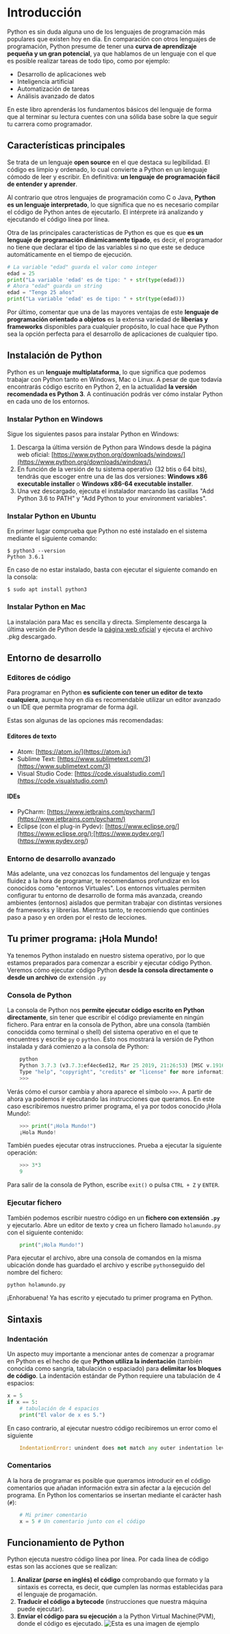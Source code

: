 # Introducción

Python es sin duda alguna uno de los lenguajes de programación más populares que existen hoy en día. En comparación con otros lenguajes de programación, Python presume de tener una **curva de aprendizaje pequeña y un gran potencial**, ya que hablamos de un lenguaje con el que es posible realizar tareas de todo tipo, como por ejemplo:

- Desarrollo de aplicaciones web
- Inteligencia artificial
- Automatización de tareas
- Análisis avanzado de datos

 En este libro aprenderás los fundamentos básicos del lenguaje de forma que al terminar su lectura cuentes con una sólida base sobre la que seguir tu carrera como programador.

## Características principales
Se trata de un lenguaje **open source** en el que destaca su legibilidad. El código es limpio y ordenado, lo cual convierte a Python en un lenguaje cómodo de leer y escribir. En definitiva: **un lenguaje de programación fácil de entender y aprender**. 

Al contrario que otros lenguajes de programación como C o Java, **Python es un lenguaje interpretado**, lo que significa que no es necesario compilar el código de Python antes de ejecutarlo. El intérprete irá analizando y ejecutando el código línea por línea. 

Otra de las principales características de Python es que es que **es un lenguaje de programación dinámicamente tipado**, es decir, el programador no tiene que declarar el tipo de las variables si no que este se deduce automáticamente en el tiempo de ejecución.

```python
# La variable "edad" guarda el valor como integer
edad = 25
print("La variable 'edad' es de tipo: " + str(type(edad)))
# Ahora "edad" guarda un string
edad = "Tengo 25 años"
print("La variable 'edad' es de tipo: " + str(type(edad)))

```

Por último, comentar que una de las mayores ventajas de este **lenguaje de programación orientado a objetos** es la extensa variedad de **liberías y frameworks** disponibles para cualquier propósito, lo cual hace que Python sea la opción perfecta para el desarrollo de aplicaciones de cualquier tipo.

## Instalación de Python
Python es un **lenguaje multiplataforma**, lo que significa que podemos trabajar con Python tanto en Windows, Mac o Linux. A pesar de que todavía encontrarás código escrito en Python 2, en la actualidad **la versión recomendada es Python 3**. A continuación podrás ver cómo instalar Python en cada uno de los entornos.

### Instalar Python en Windows
Sigue los siguientes pasos para instalar Python en Windows:

 1. Descarga la última versión de Python para Windows desde la página web oficial: [https://www.python.org/downloads/windows/](https://www.python.org/downloads/windows/)
 2. En función de la versión de tu sistema operativo (32 btis o 64 bits), tendrás que escoger entre una de las dos versiones: **Windows x86 executable installer** o **Windows x86-64 executable installer**.
 3. Una vez descargado, ejecuta el instalador marcando las casillas "Add Python 3.6 to PATH" y "Add Python to your environment variables".

### Instalar Python en Ubuntu
En primer lugar comprueba que Python no esté instalado en el sistema mediante el siguiente comando:
```
$ python3 --version
Python 3.6.1
```
En caso de no estar instalado, basta con ejecutar el siguiente comando en la consola:
```
$ sudo apt install python3
```

### Instalar Python en Mac
La instalación para Mac es sencilla y directa. Simplemente descarga la última versión de Python desde la [página web oficial](https://www.python.org/downloads/mac-osx/) y ejecuta el archivo .pkg descargado.

## Entorno de desarrollo

### Editores de código
Para programar en Python **es suficiente con tener un editor de texto cualquiera**, aunque hoy en día es recomendable utilizar un editor avanzado o un IDE que permita programar de forma ágil. 

Estas son algunas de las opciones más recomendadas:

#### Editores de texto 

- Atom: [https://atom.io/](https://atom.io/) 
- Sublime Text: [https://www.sublimetext.com/3](https://www.sublimetext.com/3)
- Visual Studio Code: [https://code.visualstudio.com/](https://code.visualstudio.com/) 

#### IDEs 

- PyCharm: [https://www.jetbrains.com/pycharm/](https://www.jetbrains.com/pycharm/) 
- Eclipse (con el plug-in Pydev): [https://www.eclipse.org/](https://www.eclipse.org/);[https://www.pydev.org/] (https://www.pydev.org/)

### Entorno de desarrollo avanzado
Más adelante, una vez conozcas los fundamentos del lenguaje y tengas fluidez a la hora de programar, te recomendamos profundizar en los conocidos como "entornos Virtuales". Los entornos virtuales permiten configurar tu entorno de desarrollo de forma más avanzada, creando ambientes (entornos) aislados que permitan trabajar con distintas versiones de frameworks y librerías. Mientras tanto, te recomiendo que continúes paso a paso y en orden por el resto de lecciones.

## Tu primer programa: ¡Hola Mundo!
Ya tenemos Python instalado en nuestro sistema operativo, por lo que estamos preparados para comenzar a escribir y ejecutar código Python. Veremos cómo ejecutar código Python **desde la consola directamente o desde un archivo** de extensión `.py` 

### Consola de Python
La consola de Python nos **permite ejecutar código escrito en Python directamente**, sin tener que escribir el código previamente en ningún fichero. Para entrar en la consola de Python, abre una consola (también conocidda como terminal o shell) del sistema operativo en el que te encuentres y escribe `py` o `python`. Esto nos mostrará la versión de Python instalada y dará comienzo a la consola de Python:

```python
    python
    Python 3.7.3 (v3.7.3:ef4ec6ed12, Mar 25 2019, 21:26:53) [MSC v.1916 32 bit (Intel)] on win32
    Type "help", "copyright", "credits" or "license" for more information.
    >>>
```

Verás cómo el cursor cambia y ahora aparece el símbolo `>>>`. A partir de ahora ya podemos ir ejecutando las instrucciones que queramos. En este caso escribiremos nuestro primer programa, el ya por todos conocido ¡Hola Mundo!:

```python
    >>> print("¡Hola Mundo!")
    ¡Hola Mundo!
```

También puedes ejecutar otras instrucciones. Prueba a ejecutar la siguiente operación:

```python
    >>> 3*3
    9
```

Para salir de la consola de Python, escribe `exit()` o pulsa `CTRL + Z` y `ENTER`.


### Ejecutar fichero

También podemos escribir nuestro código en un **fichero con extensión `.py`** y ejecutarlo. Abre un editor de texto y crea un fichero llamado `holamundo.py` con el siguiente contenido:

```python
    print("¡Hola Mundo!")
```

Para ejecutar el archivo, abre una consola de comandos en la misma ubicación donde has guardado el archivo y escribe `python`seguido del nombre del fichero:

    python holamundo.py

¡Enhorabuena! Ya has escrito y ejecutado tu primer programa en Python.

## Sintaxis

### Indentación

Un aspecto muy importante a mencionar antes de comenzar a programar en Python es el hecho de que **Python utiliza la indentación** (también conocida como sangría, tabulación o espaciado) para **delimitar los bloques de código**. La indentación estándar de Python requiere una tabulación de 4 espacios:

```python
x = 5
if x == 5:
    # tabulación de 4 espacios
    print("El valor de x es 5.")
```

En caso contrario, al ejecutar nuestro código recibiremos un error como el siguiente

```python
    IndentationError: unindent does not match any outer indentation level
```

### Comentarios

A la hora de programar es posible que queramos introducir en el código comentarios que añadan información extra sin afectar a la ejecución del programa. En Python los comentarios se insertan mediante el carácter hash (`#`):

```python
    # Mi primer comentario
    x = 5 # Un comentario junto con el código
```

## Funcionamiento de Python

Python ejecuta nuestro código línea por línea. Por cada línea de código estas son las acciones que se realizan: 

 1. **Analizar (*parse* en inglés) el código** comprobando que formato y la sintaxis es correcta, es decir, que cumplen las normas establecidas para el lenguaje de progamación.
 2. **Traducir el código a bytecode** (instrucciones que nuestra máquina puede ejecutar).
 3. **Enviar el código para su ejecución** a la Python Virtual Machine(PVM), donde el código es ejecutado.
![Esta es una imagen de ejemplo](https://www.kionetworks.com/hubfs/ALCHEMYLABS/Google-IMAGEN-project.jpg)
